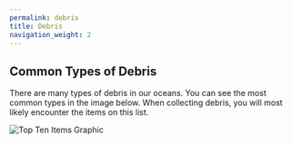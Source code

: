```yaml
---
permalink: debris
title: Debris
navigation_weight: 2
---
```


## Common Types of Debris

There are many types of debris in our oceans.  You can see the most common types in the image below. When collecting debris, you will most likely encounter the items on this list.


![Top Ten Items Graphic](http://www.salemsound.org/images/Toptenitems_oc.jpg)

